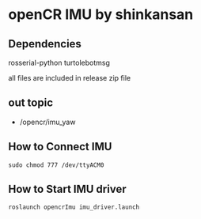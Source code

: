 # openCR IMU by shinkansan

## Dependencies
rosserial-python
turtolebotmsg

all files are included in release zip file 


## out topic
* /opencr/imu_yaw <Float64>
  
## How to Connect IMU
`sudo chmod 777 /dev/ttyACM0`

## How to Start IMU driver
`roslaunch opencrImu imu_driver.launch`




